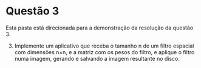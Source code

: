 # Questão 3

Esta pasta está direcionada para a demonstração da resolução da questão 3.

3. Implemente um aplicativo que receba o tamanho n de um filtro espacial com dimensões n×n, e a matriz com os pesos do filtro, e aplique o filtro numa imagem, gerando e salvando a imagem resultante no disco.

